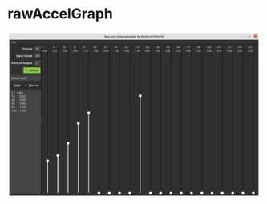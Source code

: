 # rawAccelGraph
![alt Interface](https://github.com/hypolas/rawAccelGraph/blob/main/docs/images/capture.png)